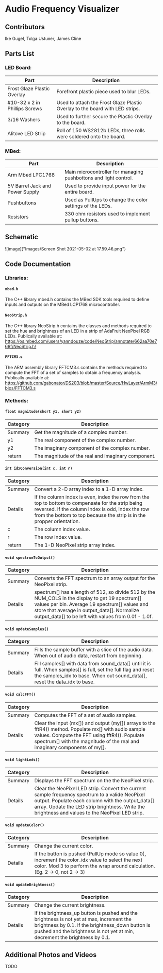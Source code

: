 # **Audio Frequency Visualizer**

## **Contributors**
Ike Gugel, Tolga Ustuner, James Cline

## **Parts List**
### **LED Board**:
| Part | Description |
| ----------- | ----------- |
| Frost Glaze Plastic Overlay | Forefront plastic piece used to blur LEDs. |
| #10-32 x 2 in Phillips Screws | Used to attach the Frost Glaze Plastic Overlay to the board with LED strips. |
| 3/16 Washers | Used to further secure the Plastic Overlay to the board. |
| Alitove LED Strip | Roll of 150 WS2812b LEDs, three rolls were soldered onto the board. |
### **MBed**: 
| Part | Description |
| ----------- | ----------- |
| Arm Mbed LPC1768 | Main microcontroller for managing pushbottons and light control. |
| 5V Barrel Jack and Power Supply | Used to provide input power for the entire board. |
| Pushbuttons | Used as PullUps to change the color settings of the LEDs. |
| Resistors | 330 ohm resistors used to implement pullup buttons. |

## **Schematic**
![image]("Images/Screen Shot 2021-05-02 at 17.59.46.png")

## **Code Documentation**
### **Libraries**:
#### `mbed.h`
The C++ library mbed.h contains the MBed SDK tools required to define inputs and outputs on the MBed LCP1768 microcontroller.
#### `NeoStrip.h`
The C++ library NeoStrip.h contains the classes and methods required to set the hue and brightness of an LED in a strip of AdaFruit NeoPixel RGB LEDs. Publically available at: https://os.mbed.com/users/yanndouze/code/NeoStrip/annotate/662aa70e768f/NeoStrip.h/
#### `FFTCM3.s`
The ARM assembly library FFTCM3.s contains the methods required to compute the FFT of a set of samples to obtain a frequency analysis. Publically available at: https://github.com/gabonator/DS203/blob/master/Source/HwLayer/ArmM3/bios/FFTCM3.s
### **Methods**:
#### `float magnitude(short y1, short y2)`
| Category | Description |
| ----------- | ----------- |
| Summary | Get the magnitude of a complex number. |
| y1 | The real component of the complex number. |
| y2 | The imaginary component of the complex number. |
| return | The magnitude of the real and imaginary component. |
#### `int idxConversion(int c, int r)`
| Category | Description |
| ----------- | ----------- |
| Summary | Convert a 2-D array index to a 1-D array index. |
| Details | If the column index is even, index the row from the top to bottom to compensate for the strip being reversed. If the column index is odd, index the row from the bottom to top because the strip is in the propper orientation. |
| c | The column index value. |
| r | The row index value. |
| return | The 1-D NeoPixel strip array index. |
#### `void spectrumToOutput()`
| Category | Description |
| ----------- | ----------- |
| Summary | Converts the FFT spectrum to an array output for the NeoPixel strip. |
| Details | spectrum[] has a length of 512, so divide 512 by the NUM_COLS in the display to get 19 spectrum[] values per bin. Average 19 spectrum[] values and store that average in output_data[]. Normalize output_data[] to be left with values from 0.0f - 1.0f. |
#### `void updateSamples()`
| Category | Description |
| ----------- | ----------- |
| Summary | Fills the sample buffer with a slice of the audio data. When out of audio data, restart from beginning. |
| Details | Fill samples[] with data from sound_data[] until it is full. When samples[] is full, set the full flag and reset the samples_idx to base. When out sound_data[], reset the data_idx to base. |
#### `void calcFFT()`
| Category | Description |
| ----------- | ----------- |
| Summary | Computes the FFT of a set of audio samples. |
| Details | Clear the input (mx[]) and output (my[]) arrays to the fftR4() method. Populate mx[] with audio sample values. Compute the FFT using fftR4(). Populate spectrum[] with the magnitude of the real and imaginary components of my[]. |
#### `void lightLeds()`
| Category | Description |
| ----------- | ----------- |
| Summary | Displays the FFT spectrum on the the NeoPixel strip. |
| Details | Clear the NeoPixel LED strip. Convert the current sample frequency spectrum to a valide NeoPixel output. Populate each column with the output_data[] array. Update the LED strip brightness. Write the brightness and values to the NeoPixel LED strip. |
#### `void updateColor()`
| Category | Description |
| ----------- | ----------- |
| Summary | Change the current color. |
| Details | If the button is pushed (PullUp mode so value 0), increment the color_idx value to select the next color. Mod 3 to perform the wrap around calculation. (Eg. 2 -> 0, not 2 -> 3) |
#### `void updateBrightness()`
| Category | Description |
| ----------- | ----------- |
| Summary | Change the current brightness. |
| Details | If the brightness_up button is pushed and the brightness is not yet at max, increment the brightness by 0.1. If the brightness_down button is pushed and the brightness is not yet at min, decrement the brightness by 0.1. |

## **Additional Photos and Videos**
TODO
